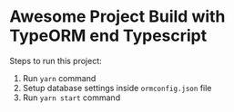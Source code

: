 # Awesome Project Build with TypeORM end Typescript

Steps to run this project:

1. Run `yarn` command
2. Setup database settings inside `ormconfig.json` file
3. Run `yarn start` command
